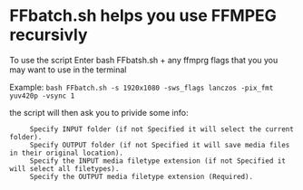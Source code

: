 # FFbatch.sh helps you use FFMPEG recursivly 
    
To use the script Enter bash FFbatsh.sh + any ffmprg flags that you you may want to use in the terminal
    
Example: `bash FFbatch.sh -s 1920x1080 -sws_flags lanczos -pix_fmt yuv420p -vsync 1`

  the script will then ask you to privide some info:
  
         Specify INPUT folder (if not Specified it will select the current folder).
         Specify OUTPUT folder (if not Specified it will save media files in their original location).
         Specify the INPUT media filetype extension (if not Specified it will select all filetypes).
         Specify the OUTPUT media filetype extension (Required).
